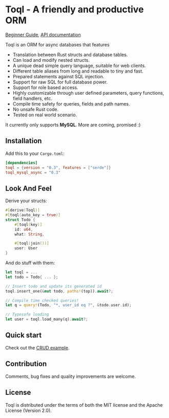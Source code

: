# Toql - A friendly and productive ORM

[Beginner Guide](https://roy-ganz.github.io/toql_guide), [API documentation](https://docs.rs/toql/0.3/toql/)

Toql is an ORM for async databases that features
- Translation between Rust structs and database tables.
- Can load and modify nested structs.
- A unique dead simple query language, suitable for web clients.
- Different table aliases from long and readable to tiny and fast.
- Prepared statements against SQL injection.
- Support for raw SQL for full database power.
- Support for role based access.
- Highly customizable through user defined parameters, query functions, field handlers, etc. 
- Compile time safety for queries, fields and path names.
- No unsafe Rust code.
- Tested on real world scenario.

It currently only supports **MySQL**. More are coming, promised :)

## Installation
Add this to your `Cargo.toml`:

```toml
[dependencies]
toql = {version = "0.3", features = ["serde"]}
toql_mysql_async = "0.3"
```

## Look And Feel

Derive your structs:
```rust
#[derive(Toql)]
#[toql(auto_key = true)]
struct Todo {
    #[toql(key)]
    id: u64,
    what: String,

    #[toql(join())]
    user: User 
}
```

And do stuff with them:
```rust
let toql = ...
let todo = Todo{ ... };

// Insert todo and update its generated id
toql.insert_one(&mut todo, paths!(top)).await?; 

// Compile time checked queries!
let q = query!(Todo, "*, user_id eq ?", &todo.user.id); 

// Typesafe loading
let user = toql.load_many(q).await?; 
```


## Quick start
Check out the [CRUD example](https://github.com/roy-ganz/todo_rotomy).

## Contribution
Comments, bug fixes and quality improvements are welcome. 

## License
Toql is distributed under the terms of both the MIT license and the
Apache License (Version 2.0).

